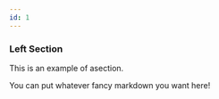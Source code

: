 ```yaml
---
id: 1
---
```


### Left Section

This is an example of asection.

You can put whatever fancy markdown you want here!